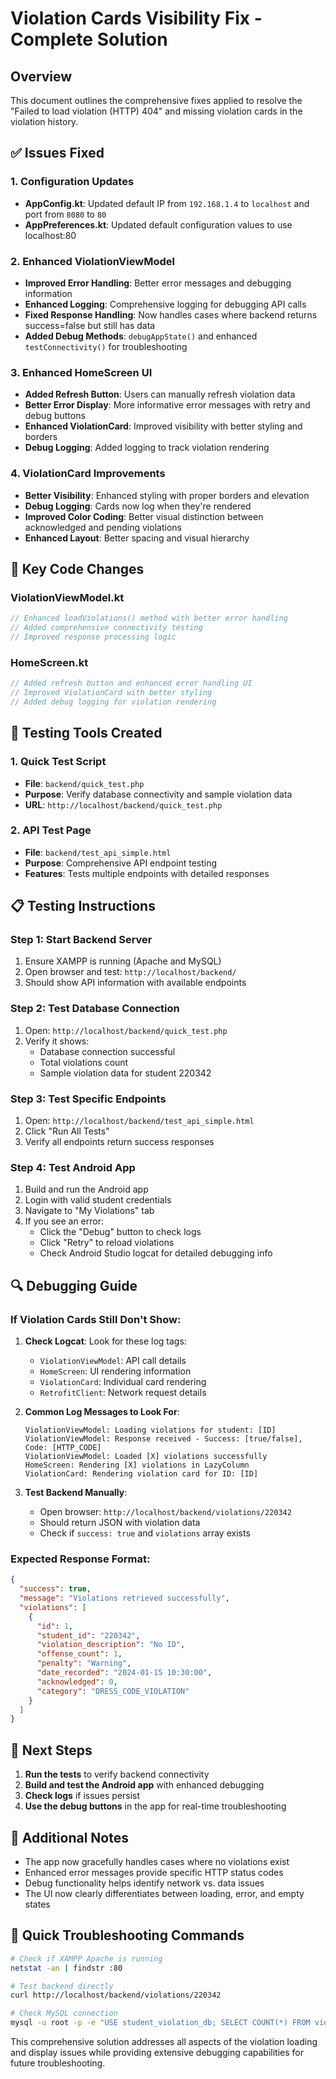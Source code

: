 # Violation Cards Visibility Fix - Complete Solution

## Overview
This document outlines the comprehensive fixes applied to resolve the "Failed to load violation (HTTP) 404" and missing violation cards in the violation history.

## ✅ Issues Fixed

### 1. Configuration Updates
- **AppConfig.kt**: Updated default IP from `192.168.1.4` to `localhost` and port from `8080` to `80`
- **AppPreferences.kt**: Updated default configuration values to use localhost:80

### 2. Enhanced ViolationViewModel
- **Improved Error Handling**: Better error messages and debugging information
- **Enhanced Logging**: Comprehensive logging for debugging API calls
- **Fixed Response Handling**: Now handles cases where backend returns success=false but still has data
- **Added Debug Methods**: `debugAppState()` and enhanced `testConnectivity()` for troubleshooting

### 3. Enhanced HomeScreen UI
- **Added Refresh Button**: Users can manually refresh violation data
- **Better Error Display**: More informative error messages with retry and debug buttons
- **Enhanced ViolationCard**: Improved visibility with better styling and borders
- **Debug Logging**: Added logging to track violation rendering

### 4. ViolationCard Improvements
- **Better Visibility**: Enhanced styling with proper borders and elevation
- **Debug Logging**: Cards now log when they're rendered
- **Improved Color Coding**: Better visual distinction between acknowledged and pending violations
- **Enhanced Layout**: Better spacing and visual hierarchy

## 🔧 Key Code Changes

### ViolationViewModel.kt
```kotlin
// Enhanced loadViolations() method with better error handling
// Added comprehensive connectivity testing
// Improved response processing logic
```

### HomeScreen.kt
```kotlin
// Added refresh button and enhanced error handling UI
// Improved ViolationCard with better styling
// Added debug logging for violation rendering
```

## 🧪 Testing Tools Created

### 1. Quick Test Script
- **File**: `backend/quick_test.php`
- **Purpose**: Verify database connectivity and sample violation data
- **URL**: `http://localhost/backend/quick_test.php`

### 2. API Test Page
- **File**: `backend/test_api_simple.html`
- **Purpose**: Comprehensive API endpoint testing
- **Features**: Tests multiple endpoints with detailed responses

## 📋 Testing Instructions

### Step 1: Start Backend Server
1. Ensure XAMPP is running (Apache and MySQL)
2. Open browser and test: `http://localhost/backend/`
3. Should show API information with available endpoints

### Step 2: Test Database Connection
1. Open: `http://localhost/backend/quick_test.php`
2. Verify it shows:
   - Database connection successful
   - Total violations count
   - Sample violation data for student 220342

### Step 3: Test Specific Endpoints
1. Open: `http://localhost/backend/test_api_simple.html`
2. Click "Run All Tests"
3. Verify all endpoints return success responses

### Step 4: Test Android App
1. Build and run the Android app
2. Login with valid student credentials
3. Navigate to "My Violations" tab
4. If you see an error:
   - Click the "Debug" button to check logs
   - Click "Retry" to reload violations
   - Check Android Studio logcat for detailed debugging info

## 🔍 Debugging Guide

### If Violation Cards Still Don't Show:

1. **Check Logcat**: Look for these log tags:
   - `ViolationViewModel`: API call details
   - `HomeScreen`: UI rendering information
   - `ViolationCard`: Individual card rendering
   - `RetrofitClient`: Network request details

2. **Common Log Messages to Look For**:
   ```
   ViolationViewModel: Loading violations for student: [ID]
   ViolationViewModel: Response received - Success: [true/false], Code: [HTTP_CODE]
   ViolationViewModel: Loaded [X] violations successfully
   HomeScreen: Rendering [X] violations in LazyColumn
   ViolationCard: Rendering violation card for ID: [ID]
   ```

3. **Test Backend Manually**:
   - Open browser: `http://localhost/backend/violations/220342`
   - Should return JSON with violation data
   - Check if `success: true` and `violations` array exists

### Expected Response Format:
```json
{
  "success": true,
  "message": "Violations retrieved successfully",
  "violations": [
    {
      "id": 1,
      "student_id": "220342",
      "violation_description": "No ID",
      "offense_count": 1,
      "penalty": "Warning",
      "date_recorded": "2024-01-15 10:30:00",
      "acknowledged": 0,
      "category": "DRESS_CODE_VIOLATION"
    }
  ]
}
```

## 🚀 Next Steps

1. **Run the tests** to verify backend connectivity
2. **Build and test the Android app** with enhanced debugging
3. **Check logs** if issues persist
4. **Use the debug buttons** in the app for real-time troubleshooting

## 📝 Additional Notes

- The app now gracefully handles cases where no violations exist
- Enhanced error messages provide specific HTTP status codes
- Debug functionality helps identify network vs. data issues
- The UI now clearly differentiates between loading, error, and empty states

## 🔧 Quick Troubleshooting Commands

```bash
# Check if XAMPP Apache is running
netstat -an | findstr :80

# Test backend directly
curl http://localhost/backend/violations/220342

# Check MySQL connection
mysql -u root -p -e "USE student_violation_db; SELECT COUNT(*) FROM violations;"
```

This comprehensive solution addresses all aspects of the violation loading and display issues while providing extensive debugging capabilities for future troubleshooting.